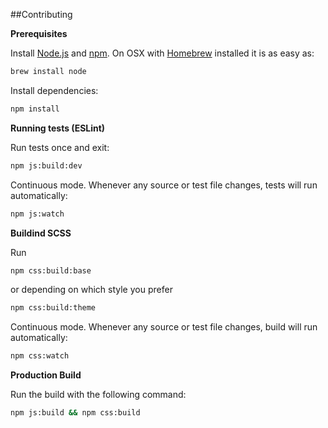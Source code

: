 ##Contributing

**Prerequisites**

Install [Node.js](https://nodejs.org/) and [npm](https://www.npmjs.com/). On OSX with [Homebrew](http://brew.sh/) installed it is as easy as:
```sh
brew install node
```

Install dependencies:
```sh
npm install
```

**Running tests (ESLint)**

Run tests once and exit:
```sh
npm js:build:dev
```

Continuous mode. Whenever any source or test file changes, tests will run automatically:
```sh
npm js:watch
```

**Buildind SCSS**

Run
```sh
npm css:build:base
```

or depending on which style you prefer

```sh
npm css:build:theme
```

Continuous mode. Whenever any source or test file changes, build will run automatically:
```sh
npm css:watch
```

**Production Build**

Run the build with the following command:

```sh
npm js:build && npm css:build
```

